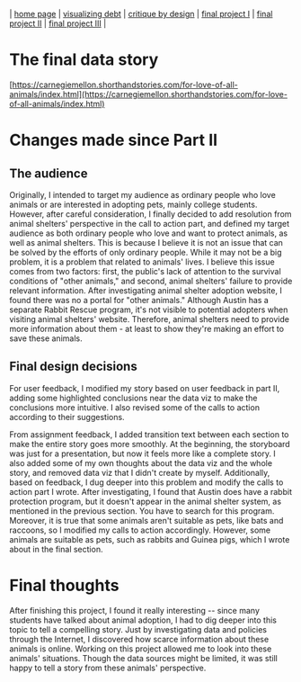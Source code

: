 | [home page](https://ttony0.github.io/portfolio/) | [visualizing debt](visualizing-government-debt) | [critique by design](critique-by-design) | [final project I](final-project-1) | [final project II](final-project-2) | [final project III](final-project-3) |

# The final data story

[https://carnegiemellon.shorthandstories.com/for-love-of-all-animals/index.html](https://carnegiemellon.shorthandstories.com/for-love-of-all-animals/index.html)

# Changes made since Part II

## The audience

Originally, I intended to target my audience as ordinary people who love animals or are interested in adopting pets, mainly college students. However, after careful consideration, I finally decided to add resolution from animal shelters' perspective in the call to action part, and defined my target audience as both ordinary people who love and want to protect animals, as well as animal shelters. This is because I believe it is not an issue that can be solved by the efforts of only ordinary people. While it may not be a big problem, it is a problem that related to animals' lives. I believe this issue comes from two factors: first, the public's lack of attention to the survival conditions of "other animals," and second, animal shelters' failure to provide relevant information. After investigating animal shelter adoption website, I found there was no a portal for "other animals." Although Austin has a separate Rabbit Rescue program, it's not visible to potential adopters when visiting animal shelters' website. Therefore, animal shelters need to provide more information about them - at least to show they're making an effort to save these animals.

## Final design decisions

For user feedback, I modified my story based on user feedback in part II, adding some highlighted conclusions near the data viz to make the conclusions more intuitive. I also revised some of the calls to action according to their suggestions.

From assignment feedback, I added transition text between each section to make the entire story goes more smoothly. At the beginning, the storyboard was just for a presentation, but now it feels more like a complete story. I also added some of my own thoughts about the data viz and the whole story, and removed data viz that I didn't create by myself. Additionally, based on feedback, I dug deeper into this problem and modify the calls to action part I wrote. After investigating, I found that Austin does have a rabbit protection program, but it doesn't appear in the animal shelter system, as mentioned in the previous section. You have to search for this program. Moreover, it is true that some animals aren't suitable as pets, like bats and raccoons, so I modified my calls to action accordingly. However, some animals are suitable as pets, such as rabbits and Guinea pigs, which I wrote about in the final section. 

# Final thoughts

After finishing this project, I found it really interesting -- since many students have talked about animal adoption, I had to dig deeper into this topic to tell a compelling story. Just by investigating data and policies through the Internet, I discovered how scarce information about these animals is online. Working on this project allowed me to look into these animals' situations. Though the data sources might be limited, it was still happy to tell a story from these animals' perspective.
